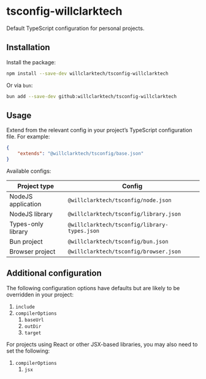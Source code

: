 # tsconfig-willclarktech

Default TypeScript configuration for personal projects.

## Installation

Install the package:

```sh
npm install --save-dev willclarktech/tsconfig-willclarktech
```

Or via `bun`:

```sh
bun add --save-dev github:willclarktech/tsconfig-willclarktech
```

## Usage

Extend from the relevant config in your project’s TypeScript configuration file. For example:

```json
{
	"extends": "@willclarktech/tsconfig/base.json"
}
```

Available configs:

| Project type       | Config                                       |
| ------------------ | -------------------------------------------- |
| NodeJS application | `@willclarktech/tsconfig/node.json`          |
| NodeJS library     | `@willclarktech/tsconfig/library.json`       |
| Types-only library | `@willclarktech/tsconfig/library-types.json` |
| Bun project        | `@willclarktech/tsconfig/bun.json`           |
| Browser project    | `@willclarktech/tsconfig/browser.json`       |

## Additional configuration

The following configuration options have defaults but are likely to be overridden in your project:

1. `include`
1. `compilerOptions`
   1. `baseUrl`
   1. `outDir`
   1. `target`

For projects using React or other JSX-based libraries, you may also need to set the following:

1. `compilerOptions`
   1. `jsx`
